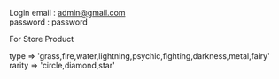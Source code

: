 Login 
email : admin@gmail.com
</br>
password : password

<p> For Store Product  </p>

type => 'grass,fire,water,lightning,psychic,fighting,darkness,metal,fairy'
</br>
rarity => 'circle,diamond,star'
